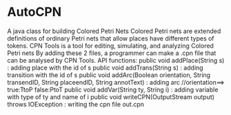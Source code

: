 # AutoCPN
A java class for building Colored Petri Nets
Colored Petri nets are extended definitions of ordinary Petri nets that allow places have
different types of tokens.
CPN Tools is a tool for editing, simulating, and analyzing Colored Petri nets
By adding these 2 files, a programmer can make a .cpn file that can be analysed by CPN Tools.
API functions:
public void addPlace(String s) : adding place with the id of s
public void addTrans(String s) : adding transition with the id of s
public void addArc(Boolean orientation, String transendID, String placeendID, String annotText) : adding arc
          //orientation==> true:TtoP   false:PtoT
public void addVar(String ty, String i) : adding variable with type of ty and name of i
public void writeCPN(OutputStream output) throws IOException : writing the cpn file out.cpn
